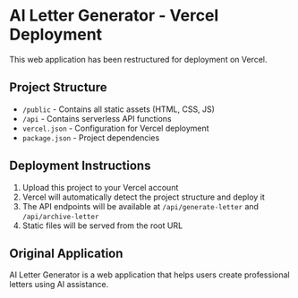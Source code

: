# AI Letter Generator - Vercel Deployment

This web application has been restructured for deployment on Vercel.

## Project Structure

- `/public` - Contains all static assets (HTML, CSS, JS)
- `/api` - Contains serverless API functions
- `vercel.json` - Configuration for Vercel deployment
- `package.json` - Project dependencies

## Deployment Instructions

1. Upload this project to your Vercel account
2. Vercel will automatically detect the project structure and deploy it
3. The API endpoints will be available at `/api/generate-letter` and `/api/archive-letter`
4. Static files will be served from the root URL

## Original Application

AI Letter Generator is a web application that helps users create professional letters using AI assistance.
